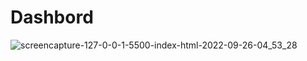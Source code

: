 # Dashbord

![screencapture-127-0-0-1-5500-index-html-2022-09-26-04_53_28](https://user-images.githubusercontent.com/57854391/192184777-22ed02cf-3552-408e-ad61-067ab2c22ff0.png)
